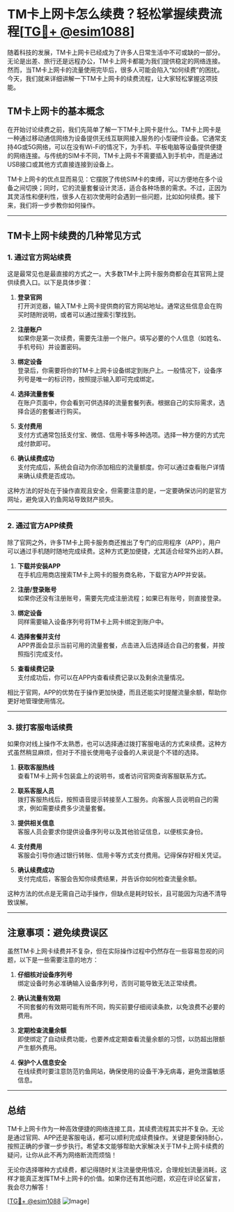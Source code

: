 # TM卡上网卡怎么续费？轻松掌握续费流程[[TG💪+ @esim1088](https://t.me/s/esim1088)]

随着科技的发展，TM卡上网卡已经成为了许多人日常生活中不可或缺的一部分。无论是出差、旅行还是远程办公，TM卡上网卡都能为我们提供稳定的网络连接。然而，当TM卡上网卡的流量使用完毕后，很多人可能会陷入“如何续费”的困扰。今天，我们就来详细讲解一下TM卡上网卡的续费流程，让大家轻松掌握这项技能。

## TM卡上网卡的基本概念

在开始讨论续费之前，我们先简单了解一下TM卡上网卡是什么。TM卡上网卡是一种通过移动通信网络为设备提供无线互联网接入服务的小型硬件设备。它通常支持4G或5G网络，可以在没有Wi-Fi的情况下，为手机、平板电脑等设备提供便捷的网络连接。与传统的SIM卡不同，TM卡上网卡不需要插入到手机中，而是通过USB接口或其他方式直接连接到设备上。

TM卡上网卡的优点显而易见：它摆脱了传统SIM卡的束缚，可以方便地在多个设备之间切换；同时，它的流量套餐设计灵活，适合各种场景的需求。不过，正因为其灵活性和便利性，很多人在初次使用时会遇到一些问题，比如如何续费。接下来，我们将一步步教你如何操作。

---

## TM卡上网卡续费的几种常见方式

### 1. **通过官方网站续费**

这是最常见也是最直接的方式之一。大多数TM卡上网卡服务商都会在其官网上提供续费入口。以下是具体步骤：

1. **登录官网**  
   打开浏览器，输入TM卡上网卡提供商的官方网站地址。通常这些信息会在购买时随附说明，或者可以通过搜索引擎找到。

2. **注册账户**  
   如果你是第一次续费，需要先注册一个账户。填写必要的个人信息（如姓名、手机号码）并设置密码。

3. **绑定设备**  
   登录后，你需要将你的TM卡上网卡设备绑定到账户上。一般情况下，设备序列号是唯一的标识符，按照提示输入即可完成绑定。

4. **选择流量套餐**  
   在账户页面中，你会看到可供选择的流量套餐列表。根据自己的实际需求，选择合适的套餐进行购买。

5. **支付费用**  
   支付方式通常包括支付宝、微信、信用卡等多种选项。选择一种方便的方式完成付款即可。

6. **确认续费成功**  
   支付完成后，系统会自动为你添加相应的流量额度。你可以通过查看账户详情来确认续费是否成功。

这种方法的好处在于操作直观且安全，但需要注意的是，一定要确保访问的是官方网址，避免误入钓鱼网站导致财产损失。

---

### 2. **通过官方APP续费**

除了官网之外，许多TM卡上网卡服务商还推出了专门的应用程序（APP），用户可以通过手机随时随地完成续费。这种方式更加便捷，尤其适合经常外出的人群。

1. **下载并安装APP**  
   在手机应用商店搜索TM卡上网卡的服务商名称，下载官方APP并安装。

2. **注册/登录账号**  
   如果你还没有注册账号，需要先完成注册流程；如果已有账号，则直接登录。

3. **绑定设备**  
   同样需要输入设备序列号将TM卡上网卡绑定到账户中。

4. **选择套餐并支付**  
   APP界面会显示当前可用的流量套餐，点击进入后选择适合自己的套餐，并按照指引完成支付。

5. **查看续费记录**  
   支付成功后，你可以在APP内查看续费记录以及剩余流量情况。

相比于官网，APP的优势在于操作更加快捷，而且还能实时提醒流量余额，帮助你更好地管理使用情况。

---

### 3. **拨打客服电话续费**

如果你对线上操作不太熟悉，也可以选择通过拨打客服电话的方式来续费。这种方式虽然稍显麻烦，但对于不擅长使用电子设备的人来说是个不错的选择。

1. **获取客服热线**  
   查看TM卡上网卡包装盒上的说明书，或者访问官网查询客服联系方式。

2. **联系客服人员**  
   拨打客服热线后，按照语音提示转接至人工服务。向客服人员说明自己的需求，例如需要续费多少流量套餐。

3. **提供相关信息**  
   客服人员会要求你提供设备序列号以及其他验证信息，以便核实身份。

4. **支付费用**  
   客服会引导你通过银行转账、信用卡等方式支付费用。记得保存好相关凭证。

5. **确认续费成功**  
   支付完成后，客服会告知你续费结果，并告诉你如何检查流量余额。

这种方法的优点是无需自己动手操作，但缺点是耗时较长，且可能因为沟通不清导致误解。

---

## 注意事项：避免续费误区

虽然TM卡上网卡续费并不复杂，但在实际操作过程中仍然存在一些容易忽视的问题，以下是一些需要注意的地方：

1. **仔细核对设备序列号**  
   绑定设备时务必准确输入设备序列号，否则可能导致无法正常续费。

2. **确认流量有效期**  
   不同套餐的有效期可能有所不同，购买前要仔细阅读条款，以免浪费不必要的费用。

3. **定期检查流量余额**  
   即使绑定了自动续费功能，也要养成定期查看流量余额的习惯，以防超出限额产生额外费用。

4. **保护个人信息安全**  
   在线续费时要注意防范钓鱼网站，确保使用的设备干净无病毒，避免泄露敏感信息。

---

## 总结

TM卡上网卡作为一种高效便捷的网络连接工具，其续费流程其实并不复杂。无论是通过官网、APP还是客服电话，都可以顺利完成续费操作。关键是要保持耐心，按照正确的步骤一步步执行。希望本文能够帮助大家解决关于TM卡上网卡续费的疑问，让你从此不再为网络断流而烦恼！

无论你选择哪种方式续费，都记得随时关注流量使用情况，合理规划流量消耗，这样才能真正发挥TM卡上网卡的价值。如果你还有其他问题，欢迎在评论区留言，我会尽力解答！

[[TG💪+ @esim1088](https://t.me/s/esim1088) ![Image](https://i.postimg.cc/4NQfJmqS/Snipaste-2025-05-13-00-14-12.png)]